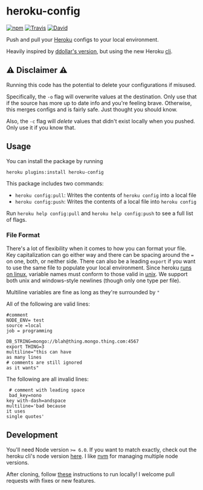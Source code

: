 # heroku-config

[![npm](https://img.shields.io/npm/v/heroku-config.svg?maxAge=259200)](https://www.npmjs.com/package/heroku-config) [![Travis](https://img.shields.io/travis/xavdid/heroku-config.svg?maxAge=259200)](https://travis-ci.org/xavdid/heroku-config) [![David](https://img.shields.io/david/xavdid/heroku-config.svg?maxAge=259200)](https://david-dm.org/xavdid/heroku-config)


Push and pull your [Heroku](https://www.heroku.com) configs to your local environment.

Heavily inspired by [ddollar's version](https://github.com/ddollar/heroku-config), but using the new Heroku [cli](https://github.com/heroku/cli).

## :warning: Disclaimer :warning:

Running this code has the potential to delete your configurations if misused.

Specifically, the `-o` flag will overwrite values at the destination. Only use that if the source has more up to date info and you're feeling brave. Otherwise, this merges configs and is fairly safe. Just thought you should know.

Also, the `-c` flag will _delete_ values that didn't exist locally when you pushed. Only use it if you know that.

## Usage

You can install the package by running

```shell
heroku plugins:install heroku-config

```

This package includes two commands:

* `heroku config:pull`: Writes the contents of `heroku config` into a local file
* `heroku config:push`: Writes the contents of a local file into `heroku config`

Run `heroku help config:pull` and `heroku help config:push` to see a full list of flags.

### File Format

There's a lot of flexibility when it comes to how you can format your file. Key capitalization can go either way and there can be spacing around the `=` on one, both, or neither side. There can also be a leading `export` if you want to use the same file to populate your local environment. Since heroku [runs on linux](https://devcenter.heroku.com/articles/stack#cedar), variable names must conform to those valid in [unix](https://stackoverflow.com/questions/2821043/allowed-characters-in-linux-environment-variable-names/2821183#2821183). We support both unix and windows-style newlines (though only one type per file).

Multiline variables are fine as long as they're surrounded by `"`

All of the following are valid lines:

```
#comment
NODE_ENV= test
source =local
job = programming

DB_STRING=mongo://blah@thing.mongo.thing.com:4567
export THING=3
multiline="this can have
as many lines
# comments are still ignored
as it wants"
```

The following are all invalid lines:

```
 # comment with leading space
 bad_key=nono
key with-dash=andspace
multiline='bad because
it uses
single quotes'
```

## Development

You'll need Node version `>= 6.0`. If you want to match exactly, check out the heroku cli's node version [here](https://github.com/heroku/cli/blob/master/Makefile#4). I like [nvm](https://github.com/creationix/nvm) for managing multiple node versions.

After cloning, follow [these](https://devcenter.heroku.com/articles/developing-cli-plug-ins#installing-the-plugin) instructions to run locally! I welcome pull requests with fixes or new features.
